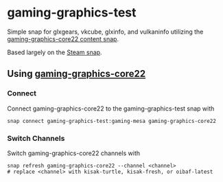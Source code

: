 # gaming-graphics-test

Simple snap for glxgears, vkcube, glxinfo, and vulkaninfo utilizing the [gaming-graphics-core22 content snap][gaminggraphics].

Based largely on the [Steam snap](https://github.com/canonical/steam-snap).

## Using [gaming-graphics-core22][gaminggraphics]

### Connect

Connect gaming-graphics-core22 to the gaming-graphics-test snap with

```
snap connect gaming-graphics-test:gaming-mesa gaming-graphics-core22
```

### Switch Channels

Switch gaming-graphics-core22 channels with

```
snap refresh gaming-graphics-core22 --channel <channel>
# replace <channel> with kisak-turtle, kisak-fresh, or oibaf-latest
```



[gaminggraphics]: https://github.com/canonical/gaming-graphics/
